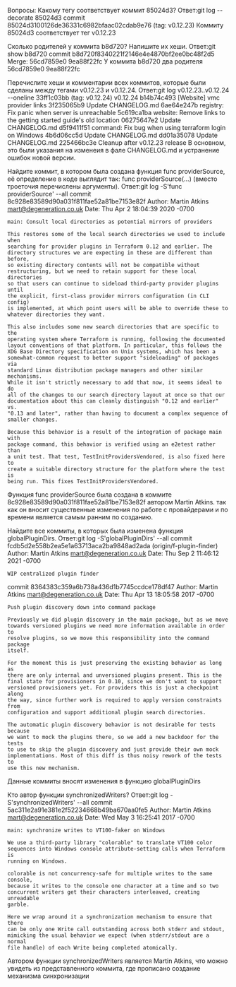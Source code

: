 Вопросы:
Какому тегу соответствует коммит 85024d3?
Ответ:git log --decorate 85024d3
commit 85024d3100126de36331c6982bfaac02cdab9e76 (tag: v0.12.23)
Коммиту 85024d3 соответствует тег v0.12.23

Сколько родителей у коммита b8d720? Напишите их хеши.
Ответ:git show b8d720
commit b8d720f8340221f2146e4e4870bf2ee0bc48f2d5
Merge: 56cd7859e0 9ea88f22fc
У коммита b8d720 два родителя 56cd7859e0 9ea88f22fc

Перечислите хеши и комментарии всех коммитов, которые были сделаны между тегами v0.12.23 и v0.12.24.
Ответ:git log v0.12.23..v0.12.24 --oneline
33ff1c03bb (tag: v0.12.24) v0.12.24
b14b74c493 [Website] vmc provider links
3f235065b9 Update CHANGELOG.md
6ae64e247b registry: Fix panic when server is unreachable
5c619ca1ba website: Remove links to the getting started guide's old location
06275647e2 Update CHANGELOG.md
d5f9411f51 command: Fix bug when using terraform login on Windows
4b6d06cc5d Update CHANGELOG.md
dd01a35078 Update CHANGELOG.md
225466bc3e Cleanup after v0.12.23 release
В основном, это были указания на изменеия в фале CHANGELOG.md и устранение ошибок новой версии.

Найдите коммит, в котором была создана функция func providerSource, её определение в коде выглядит так: func providerSource(...) (вместо троеточия перечислены аргументы).
Ответ:git log -S'func providerSource' --all
commit 8c928e83589d90a031f811fae52a81be7153e82f
Author: Martin Atkins <mart@degeneration.co.uk>
Date:   Thu Apr 2 18:04:39 2020 -0700

    main: Consult local directories as potential mirrors of providers
    
    This restores some of the local search directories we used to include when
    searching for provider plugins in Terraform 0.12 and earlier. The
    directory structures we are expecting in these are different than before,
    so existing directory contents will not be compatible without
    restructuring, but we need to retain support for these local directories
    so that users can continue to sideload third-party provider plugins until
    the explicit, first-class provider mirrors configuration (in CLI config)
    is implemented, at which point users will be able to override these to
    whatever directories they want.
    
    This also includes some new search directories that are specific to the
    operating system where Terraform is running, following the documented
    layout conventions of that platform. In particular, this follows the
    XDG Base Directory specification on Unix systems, which has been a
    somewhat-common request to better support "sideloading" of packages via
    standard Linux distribution package managers and other similar mechanisms.
    While it isn't strictly necessary to add that now, it seems ideal to do
    all of the changes to our search directory layout at once so that our
    documentation about this can cleanly distinguish "0.12 and earlier" vs.
    "0.13 and later", rather than having to document a complex sequence of
    smaller changes.
    
    Because this behavior is a result of the integration of package main with
    package command, this behavior is verified using an e2etest rather than
    a unit test. That test, TestInitProvidersVendored, is also fixed here to
    create a suitable directory structure for the platform where the test is
    being run. This fixes TestInitProvidersVendored.

Функция func providerSource была создана в коммите 8c928e83589d90a031f811fae52a81be7153e82f автором Martin Atkins.
так как он вносит существенные изменения по работе с провайдерами и по времени является самым ранним по созданию.

Найдите все коммиты, в которых была изменена функция globalPluginDirs.
Ответ:git log -S'globalPluginDirs' --all
commit fcdb5d2e558b2ea5e1a63713aca2ba9848ad2ada (origin/f-plugin-finder)
Author: Martin Atkins <mart@degeneration.co.uk>
Date:   Thu Sep 2 11:46:12 2021 -0700

    WIP centralized plugin finder

commit 8364383c359a6b738a436d1b7745ccdce178df47
Author: Martin Atkins <mart@degeneration.co.uk>
Date:   Thu Apr 13 18:05:58 2017 -0700

    Push plugin discovery down into command package
    
    Previously we did plugin discovery in the main package, but as we move
    towards versioned plugins we need more information available in order to
    resolve plugins, so we move this responsibility into the command package
    itself.
    
    For the moment this is just preserving the existing behavior as long as
    there are only internal and unversioned plugins present. This is the
    final state for provisioners in 0.10, since we don't want to support
    versioned provisioners yet. For providers this is just a checkpoint along
    the way, since further work is required to apply version constraints from
    configuration and support additional plugin search directories.
    
    The automatic plugin discovery behavior is not desirable for tests because
    we want to mock the plugins there, so we add a new backdoor for the tests
    to use to skip the plugin discovery and just provide their own mock
    implementations. Most of this diff is thus noisy rework of the tests to
    use this new mechanism.
Данные коммиты вносят изменения в функцию globalPluginDirs

Кто автор функции synchronizedWriters?
Ответ:git log -S'synchronizedWriters' --all
commit 5ac311e2a91e381e2f52234668b49ba670aa0fe5
Author: Martin Atkins <mart@degeneration.co.uk>
Date:   Wed May 3 16:25:41 2017 -0700

    main: synchronize writes to VT100-faker on Windows
    
    We use a third-party library "colorable" to translate VT100 color
    sequences into Windows console attribute-setting calls when Terraform is
    running on Windows.
    
    colorable is not concurrency-safe for multiple writes to the same console,
    because it writes to the console one character at a time and so two
    concurrent writers get their characters interleaved, creating unreadable
    garble.
    
    Here we wrap around it a synchronization mechanism to ensure that there
    can be only one Write call outstanding across both stderr and stdout,
    mimicking the usual behavior we expect (when stderr/stdout are a normal
    file handle) of each Write being completed atomically.

Автором функции synchronizedWriters является Martin Atkins, что можно увидеть 
из представленного коммита, где прописано создание механизма синхронизации
